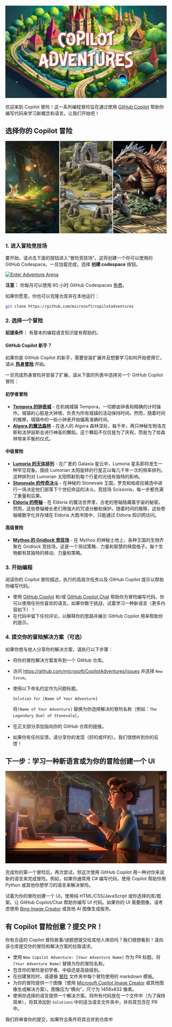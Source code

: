[![Copilot Adventures](./Images/copilot-adventures.jpg)](#)

欢迎来到 Copilot 冒险！这一系列编程冒险旨在通过使用 [GitHub Copilot](https://github.com/features/copilot) 帮助你编写代码来学习新概念和语言。让我们开始吧！

## 选择你的 Copilot 冒险

[![Choose Own Adventure](./Images/choose-own-adventure.jpg)](#)

### 1. 进入冒险竞技场

要开始，请点击下面的按钮进入“冒险竞技场”。这将创建一个你可以使用的 GitHub Codespace。一旦加载完成，选择 **创建 codespace** 按钮。

[![Enter Adventure Arena](https://img.shields.io/static/v1?style=for-the-badge&label=Enter+Adventure+Arena&message=Open&color=brightgreen&logo=github)](https://codespaces.new/microsoft/CopilotAdventures)

**注意：** 你每月可以使用 60 小时 GitHub Codespaces [免费](https://github.com/features/codespaces#pricing)。

如果你愿意，你也可以克隆仓库并在本地运行：

```bash
git clone https://github.com/microsoft/copilotadventures
```

### 2. 选择一个冒险

**前提条件：** 有基本的编程语言知识是有帮助的。

#### GitHub Copilot 新手？

如果你是 GitHub Copilot 的新手，需要安装扩展并且想要学习如何开始使用它，请从 **[热身冒险](./Adventures/Warmup-Adventure_chs.md)** 开始。

一旦完成热身冒险并安装了扩展，请从下面的列表中选择另一个 GitHub Copilot 冒险：

#### 初学者冒险

- **[Tempora 的钟表城](./Adventures/1-Beginner/The-Clockwork-Town-of-Tempora_chs.md)** - 在机械城镇 Tempora，一切都由钟表和精确的计时操作。城镇的心脏是大钟塔，负责为所有城镇的活动保持时间。然而，随着时间的推移，城镇中的一些小钟表开始偏离准确时间。
- **[Algora 的魔法森林](./Adventures/1-Beginner/The-Magical-Forest-of-Algora_chs.md)** - 在迷人的 Algora 森林深处，每千年，两只神秘生物洛克斯和法伊丽斯会进行神圣的舞蹈。这个舞蹈不仅仅是为了庆祝，而是为了给森林带来平衡的仪式。

#### 中级冒险

- **[Lumoria 的天体排列](./Adventures/2-Intermediate/The-Celestial-Alignment-of-Lumoria_chs.md)** - 在广袤的 Galaxia 星云中，Lumoria 星系即将发生一种罕见现象。围绕 Lumorian 太阳旋转的行星正以每几千年一次的频率排列。这种排列对 Lumorian 太阳照射到每个行星的光线有独特的影响。
- **[Stonevale 的传奇决斗](./Adventures/2-Intermediate/The-Legendary-Duel-of-Stonevale_chs.md)** - 在神秘的 Stonevale 王国，罗克和帕皮拉被选中进行一场决定他们部落下个世纪命运的决斗。竞技场 Scissoria，每一步都充满了重量和后果。
- **[Eldoria 的卷轴](./Adventures/2-Intermediate/The-Scrolls-of-Eldoria_chs.md)** - 在 Eldoria 的魔法世界里，古老的卷轴隐藏着宇宙的秘密。然而，这些卷轴被长老们用强大的咒语分散和保护。随着时间的推移，这些卷轴被数字化并存储在 Eldoria 大图书馆中，只能通过 Eldoria 知识网访问。

#### 高级冒险

- **[Mythos 的 Gridlock 竞技场](./Adventures/3-Advanced/The-Gridlock-Arena-of-Mythos_chs.md)** - 在 Mythos 的神秘土地上，各种王国的生物齐聚在 Gridlock 竞技场，这是一个测试策略、力量和智慧的棋盘格子。每个生物都有其独特的移动、力量和策略。

### 3. 开始编程

阅读你的 Copilot 冒险描述，执行的高层次任务以及 GitHub Copilot 提示以帮助你编写代码。

- 使用 [GitHub Copilot](https://docs.github.com/en/copilot/getting-started-with-github-copilot) 和/或 [GitHub Copilot Chat](https://docs.github.com/en/copilot/github-copilot-chat/using-github-copilot-chat) 帮助你为冒险编写代码。你可以使用任何你喜欢的语言。如果你敢于挑战，试着学习一种新语言（更多内容如下）！
- 在代码中留下任何评论，以解释你的思路并展示 GitHub Copilot 用来帮助你的提示。

### 4. 提交你的冒险解决方案（可选）

如果你想与他人分享你的解决方案，请执行以下步骤：

- 将你的冒险解决方案发布到一个 GitHub 仓库。
- 访问 https://github.com/microsoft/CopilotAdventures/issues 并选择 `New Issue`。
- 使用以下命名约定作为问题标题。

    ```
    Solution for [Name of Your Adventure]
    ```

    将`[Name of Your Adventure]` 替换为你选择解决的冒险名称（例如：`The Legendary Duel of Stonevale`）。

- 在正文部分添加指向你的 GitHub 仓库的链接。
- 如果你有任何反馈，请分享你的发现（好的或坏的）。我们很想听到你的反馈！

## 下一步：学习一种新语言或为你的冒险创建一个 UI

[![Learn More](./Images/learn-more.jpg)](#)

完成你的第一个冒险后，再次尝试，但这次使用 GitHub Copilot 用一种对你来说新的语言来完成冒险。例如，如果你通常用 C# 编写代码，使用 Copilot 帮助你用 Python 或其他你想学习的语言来解决冒险。

试着为你的冒险创建一个 UI。使用纯 HTML/CSS/JavaScript 或你选择的库/框架。让 GitHub Copilot/Chat 帮助你编写 UI 代码。如果你的 UI 需要图像，请考虑使用 [Bing Image Creator](https://www.bing.com/create) 或其他 AI 图像生成服务。

## 有 Copilot 冒险创意？提交 PR！

你有合适的 Copilot 冒险故事/谜题想提交给其他人体验吗？我们很想看到！请向该仓库提交你的冒险和解决方案的拉取请求。

- 使用 `New Copilot Adventure: [Your Adventure Name]` 作为 PR 标题。将 `[Your Adventure Name]` 替换为你的冒险名称。
- 包含你的冒险是初学者、中级还是高级级别。
- 在创建冒险时，请遵循 [冒险](./Adventures) 文件夹中每个冒险使用的 markdown 模板。
- 为你的冒险提供一个图像（使用 [Microsoft Copilot Image Creator](https://www.bing.com/images/create) 或其他图像生成解决方案）。图像应为“横向”，尺寸为 1456x832 像素。
- 使用你选择的语言提供一个解决方案。将所有代码放在一个文件中（为了保持简单），将其添加到 `Solutions` 中的适当语言文件夹中，并将其包含在 PR 中。

我们将审查你的提交，如果符合条件将其合并到仓库中
